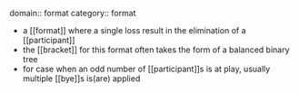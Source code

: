 domain:: format
category:: format

- a [[format]] where a single loss result in the elimination of a [[participant]]
- the [[bracket]] for this format often takes the form of a balanced binary tree
- for case when an odd number of [[participant]]s is at play, usually multiple [[bye]]s is(are) applied